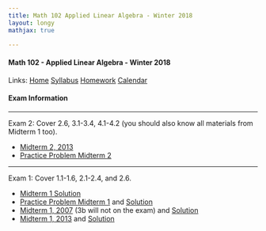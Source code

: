 ```yaml
---
title: Math 102 Applied Linear Algebra - Winter 2018  
layout: longy
mathjax: true  

---
```

#### Math 102 - Applied Linear Algebra - Winter 2018  
  Links: [Home][math102Home]    [Syllabus][math102Syl]    [Homework][math102HW]    [Calendar][math102Cal]
    
   [math102Home]:http://thanghuynh.org/teaching/math102_w18.html
   [math102Syl]:http://thanghuynh.org/teaching/math102_syllabus.html
   [math102HW]:http://thanghuynh.org/teaching/math102_hw.html  
   [math102Cal]:http://thanghuynh.org/teaching/math102_calendar.html


#### Exam Information
---  

Exam 2: Cover 2.6, 3.1-3.4, 4.1-4.2 (you should also know all materials from Midterm 1 too).  
  * [Midterm 2, 2013][mid22013]
  * [Practice Problem Midterm 2][pracmid2]
 
 
  [mid22013]:http://thanghuynh.org/teaching/Math102_Midterm2_2013.pdf
  [pracmid2]:http://thanghuynh.org/teaching/Math102_Midterm2_Practice.pdf


---  

Exam 1: Cover 1.1-1.6, 2.1-2.4, and 2.6.
  * [Midterm 1 Solution][mid12018]
  * [Practice Problem Midterm 1][pracmid1] and [Solution][pracmid1Sol]
  * [Midterm 1, 2007][mid12007] (3b will not on the exam) and [Solution][mid12007Sol]
  * [Midterm 1, 2013][mid12013] and [Solution][mid12013Sol]


  [mid12018]:http://thanghuynh.org/teaching/Math102_Midterm1_Solution.pdf
  [mid12013Sol]:http://thanghuynh.org/teaching/Math102_Midterm1_2013_Solution.pdf
  [mid12013]:http://thanghuynh.org/teaching/Math102_Midterm1_2013.pdf
  [mid12007Sol]:http://thanghuynh.org/teaching/Math102_Midterm1_2007_Solution.pdf
  [mid12007]:http://thanghuynh.org/teaching/Math102_Midterm1_2007.pdf
  [pracmid1Sol]:http://thanghuynh.org/teaching/Math102_Practice_Miterm1_Solution.pdf
  [pracmid1]:http://thanghuynh.org/teaching/Math102_Practice_Miterm1.pdf

